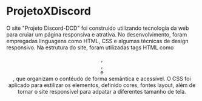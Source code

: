 # ProjetoXDiscord
O site "Projeto Discord-DCD" foi construido utilizando tecnologia da web para cruiar um página responsiva e atrativa. No desenvolvimento, foram empregadas linguagens como HTML, CSS e algumas técnicas de design responsivo. Na estrutura do site, foram utilizadas tags HTML como <header>, <main>, <section> e <footer>, que organizam o contéudo de forma semântica e acessível. O CSS foi aplicado para estilizar os elementos, definido cores, fontes layout, além de tornar o site responsível para adpatar a diferentes tamanho de tela. 
